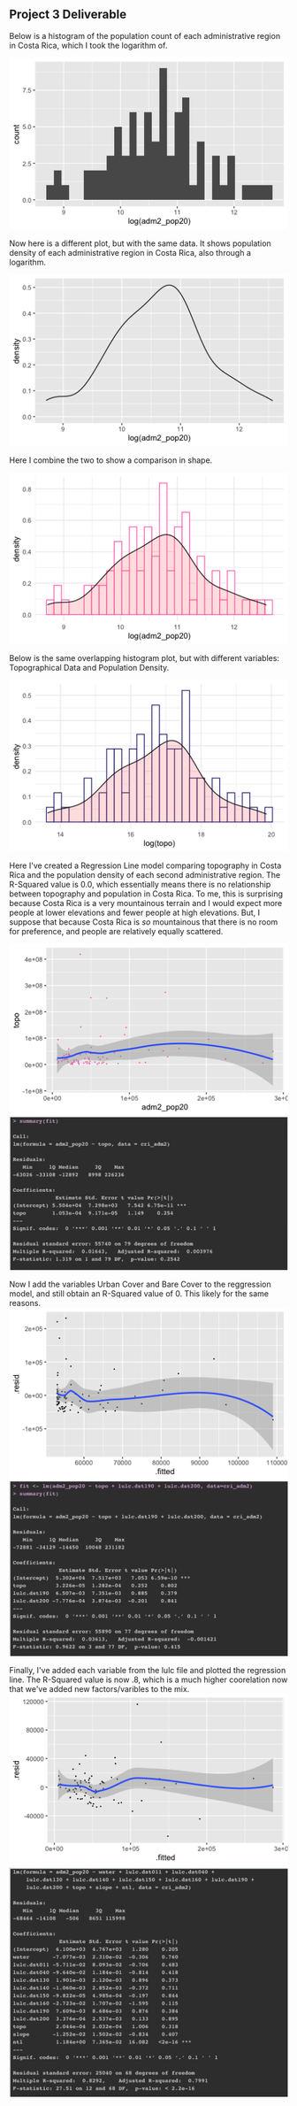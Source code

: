 ## Project 3 Deliverable

Below is a histogram of the population count of each administrative region in Costa Rica, which I took the logarithm of.

![](Project3Plot1.png)

Now here is a different plot, but with the same data. It shows population density of each administrative region in Costa Rica, also through a logarithm.

![](Project3Plot2.png)

Here I combine the two to show a comparison in shape.

![](Project3Plot3Pink.png)

Below is the same overlapping histogram plot, but with different variables: Topographical Data and Population Density.

![](Project3Plot4.png)

Here I've created a Regression Line model comparing topography in Costa Rica and the population density of each second administrative region. The R-Squared value is 0.0, which essentially means there is no relationship between topography and population in Costa Rica. To me, this is surprising because Costa Rica is a very mountainous terrain and I would expect more people at lower elevations and fewer people at high elevations. But, I suppose that because Costa Rica is *so* mountainous that there is no room for preference, and people are relatively equally scattered.

![](Project3RegressionModelPlot1.png)
![](Summary1Project3.png)

Now I add the variables Urban Cover and Bare Cover to the reggression model, and still obtain an R-Squared value of 0. This likely for the same reasons.
![](Project3RegressionPlot2.png)
![](Summary2Project3.png)

Finally, I've added each variable from the lulc file and plotted the regression line. The R-Squared value is now .8, which is a much higher coorelation now that we've added new factors/varibles to the mix. 
![](Project3RegressionPlot3.png)
![](Summary3Project3.png)
